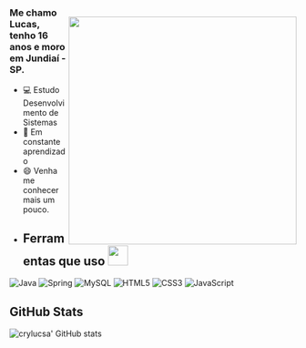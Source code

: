 <img style="margin-top: 40px;" align="right" width="400px" src="https://64.media.tumblr.com/4a2a59f65557f4fb8384e8cc7a16db38/tumblr_inline_opnbfh2xO71s7omn3_500.gif">


### Me chamo Lucas, tenho 16 anos e moro em Jundiaí - SP.
- 💻 Estudo Desenvolvimento de Sistemas
- 🎯 Em constante aprendizado
- 😄 Venha me conhecer mais um pouco.
- ## Ferramentas que uso <img src="https://media.giphy.com/media/TvI2RkztssUmwkLYse/giphy.gif" width="35px">


![Java](https://img.shields.io/badge/Java-007396?style=for-the-badge&logo=java&logoColor=white)
![Spring](https://img.shields.io/badge/Spring-6DB33F?style=for-the-badge&logo=spring&logoColor=white)
![MySQL](https://img.shields.io/badge/MySQL-4479A1?style=for-the-badge&logo=mysql&logoColor=white)
![HTML5](https://img.shields.io/badge/HTML5-E34F26?style=for-the-badge&logo=html5&logoColor=white)
![CSS3](https://img.shields.io/badge/CSS3-1572B6?style=for-the-badge&logo=css3&logoColor=white)
![JavaScript](https://img.shields.io/badge/JavaScript-F7DF1E?style=for-the-badge&logo=javascript&logoColor=black)

## GitHub Stats
![crylucsa' GitHub stats](https://github-readme-stats.vercel.app/api?username=SEU_USUARIO&show_icons=true&theme=dark&count_private=true)
